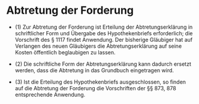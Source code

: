 # Abtretung der Forderung

- (1) Zur Abtretung der Forderung ist Erteilung der Abtretungserklärung in schriftlicher Form und Übergabe des Hypothekenbriefs erforderlich; die Vorschrift des § 1117 findet Anwendung. Der bisherige Gläubiger hat auf Verlangen des neuen Gläubigers die Abtretungserklärung auf seine Kosten öffentlich beglaubigen zu lassen.

- (2) Die schriftliche Form der Abtretungserklärung kann dadurch ersetzt werden, dass die Abtretung in das Grundbuch eingetragen wird.

- (3) Ist die Erteilung des Hypothekenbriefs ausgeschlossen, so finden auf die Abtretung der Forderung die Vorschriften der §§ 873, 878 entsprechende Anwendung.

